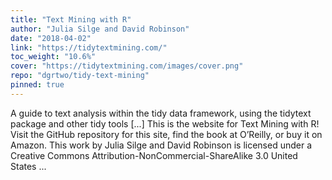 ```yaml
---
title: "Text Mining with R"
author: "Julia Silge and David Robinson"
date: "2018-04-02"
link: "https://tidytextmining.com/"
toc_weight: "10.6%"
cover: "https://tidytextmining.com/images/cover.png"
repo: "dgrtwo/tidy-text-mining"
pinned: true
---
```


A guide to text analysis within the tidy data framework, using the tidytext package and other tidy tools [...] This is the website for Text Mining with R! Visit the GitHub repository for this site, find the book at O’Reilly, or buy it on Amazon. This work by Julia Silge and David Robinson is licensed under a Creative Commons Attribution-NonCommercial-ShareAlike 3.0 United States ...
